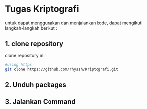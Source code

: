 # Tugas Kriptografi

untuk dapat menggunakan dan menjalankan kode, dapat mengikuti langkah-langkah berikut :

## 1. clone repository
clone repository ini 
```bash
#using https
git clone https://github.com/rhyssh/Kriptografi.git
```
## 2. Unduh packages
## 3. Jalankan Command
